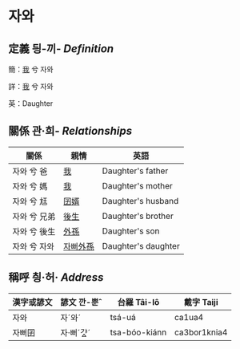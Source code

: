 # 자와
## 定義 딍-끼- _Definition_
簡：[我](member1.md) 兮 자와

詳：[我](member1.md) 兮 자와

英：Daughter

## 關係 관·희- _Relationships_

關係 | 親情 | 英語
--- | --- | --- 
자와 兮 爸 | [我](member1.md) | Daughter's father
자와 兮 媽 | [我](member1.md) | Daughter's mother
자와 兮 尪 | [囝婿](member68.md) | Daughter's husband
자와 兮 兄弟 | [後生](member19.md) | Daughter's brother
자와 兮 後生 | [外孫](member55.md) | Daughter's son
자와 兮 자와 | [자뻐外孫](member56.md) | Daughter's daughter


## 稱呼 칑·허· _Address_

漢字或諺文 | 諺文 깐-뿐ˆ | 台羅 Tâi-lô | 戴字 Taiji
--- | --- | --- | --- 
자와 | 자ˊ와ˊ | tsá-uá | ca1ua4 
자뻐囝 | 자·뻐ˊ갸ᇫˊ | tsa-bóo-kiánn | ca3bor1knia4 
